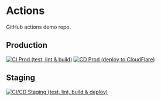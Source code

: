 # Actions

GitHub actions demo repo.

## Production

[![CI Prod (test, lint & build)](https://github.com/ropaolle/actions/actions/workflows/ci-prod.yml/badge.svg?branch=main)](https://github.com/ropaolle/actions/actions/workflows/ci-prod.yml)
[![CD Prod (deploy to CloudFlare)](https://github.com/ropaolle/actions/actions/workflows/cd-prod.yml/badge.svg)](https://github.com/ropaolle/actions/actions/workflows/cd-prod.yml)

## Staging

[![CI/CD Staging (test, lint, build & deploy)](https://github.com/ropaolle/actions/actions/workflows/ci-cd-staging.yml/badge.svg)](https://github.com/ropaolle/actions/actions/workflows/ci-cd-staging.yml)
